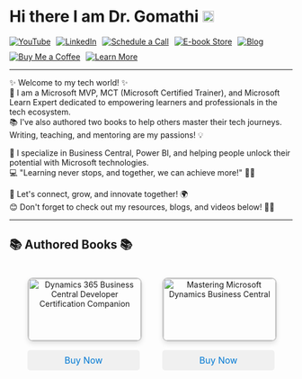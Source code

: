 # Hi there I am Dr. Gomathi <img src="https://raw.githubusercontent.com/MartinHeinz/MartinHeinz/master/wave.gif"  width="20" height="20"/>

<div style="display: flex; gap: 10px; flex-wrap: wrap;">
  <a href="https://www.youtube.com/@gomstechtalks?sub_confirmation=1" target="_blank" rel="noopener noreferrer">
    <img src="https://img.shields.io/badge/YouTube-%23FF0000.svg?style=for-the-badge&logo=YouTube&logoColor=white" alt="YouTube" />
  </a>
  <a href="https://www.linkedin.com/in/gomathisri/" target="_blank" rel="noopener noreferrer">
    <img src="https://img.shields.io/badge/LinkedIn-%230077B5.svg?style=for-the-badge&logo=LinkedIn&logoColor=white" alt="LinkedIn" />
  </a>
  <a href="https://topmate.io/drgomathi_gomstechtalks" target="_blank" rel="noopener noreferrer">
    <img src="https://img.shields.io/badge/Schedule%20a%20Call-%2333CC99.svg?style=for-the-badge&logo=kalender&logoColor=white" alt="Schedule a Call" />
  </a>
  <a href="https://beacons.ai/techtutorial" target="_blank" rel="noopener noreferrer">
    <img src="https://img.shields.io/badge/E--book%20Store-%23FFA500.svg?style=for-the-badge&logo=bookstack&logoColor=white" alt="E-book Store" />
  </a>
  <a href="https://www.learnwithgoms.com/" target="_blank" rel="noopener noreferrer">
    <img src="https://img.shields.io/badge/Blog-%23000000.svg?style=for-the-badge&logo=Ghost&logoColor=white" alt="Blog" />
  </a>
  <a href="https://buymeacoffee.com/gomstechtalks" target="_blank" rel="noopener noreferrer">
    <img src="https://img.shields.io/badge/Buy%20Me%20a%20Coffee-%23FFDD00.svg?style=for-the-badge&logo=buy-me-a-coffee&logoColor=black" alt="Buy Me a Coffee" />
  </a>
  <a href="https://linktr.ee/gomstechtalks" target="_blank" rel="noopener noreferrer">
    <img src="https://img.shields.io/badge/Learn%20More-%23007ACC.svg?style=for-the-badge&logo=linktree&logoColor=white" alt="Learn More" />
  </a>
</div>
<hr>
✨ Welcome to my tech world! ✨ <br>
🚀 I am a Microsoft MVP, MCT (Microsoft Certified Trainer), and Microsoft Learn Expert dedicated to empowering learners and professionals in the tech ecosystem.
<br>📚 I've also authored two books to help others master their tech journeys. Writing, teaching, and mentoring are my passions! 💡

🌟 I specialize in Business Central, Power BI, and helping people unlock their potential with Microsoft technologies. <br>
💻 "Learning never stops, and together, we can achieve more!" 🚴‍♀️

🌟 Let's connect, grow, and innovate together! 🌍<br>
😊 Don't forget to check out my resources, blogs, and videos below! 🎥📖<br>
<hr>

## 📚 Authored Books 📚

<div style="display: flex; gap: 40px; justify-content: center; flex-wrap: wrap; padding: 20px;">
  <!-- Book 1 -->
  <div style="text-align: center; width: 200px;">
    <img src="https://m.media-amazon.com/images/I/41NIOAfNQKL._SY445_SX342_.jpg" 
         alt="Dynamics 365 Business Central Developer Certification Companion" 
         style="width: 100%; height: auto; border: 2px solid #ccc; border-radius: 10px; box-shadow: 0 4px 8px rgba(0, 0, 0, 0.1);">
    <a href="https://www.amazon.in/Dynamics-Business-Developer-Certification-Companion/dp/B0DDT7DL96/" 
       style="display: block; margin-top: 15px; font-size: 16px; color: #0078D4; text-decoration: none; padding: 8px 16px; background-color: #f0f0f0; border-radius: 5px; transition: background-color 0.3s;">Buy Now</a>
  </div>

  <!-- Book 2 -->
  <div style="text-align: center; width: 200px;">
    <img src="https://m.media-amazon.com/images/I/41PCbE9mCHL._SY445_SX342_.jpg" 
         alt="Mastering Microsoft Dynamics Business Central" 
         style="width: 100%; height: auto; border: 2px solid #ccc; border-radius: 10px; box-shadow: 0 4px 8px rgba(0, 0, 0, 0.1);">
    <a href="https://www.amazon.in/Mastering-Microsoft-Dynamics-Business-Central/dp/B0CRTT1P4B/" 
       style="display: block; margin-top: 15px; font-size: 16px; color: #0078D4; text-decoration: none; padding: 8px 16px; background-color: #f0f0f0; border-radius: 5px; transition: background-color 0.3s;">Buy Now</a>
  </div>
</div>
